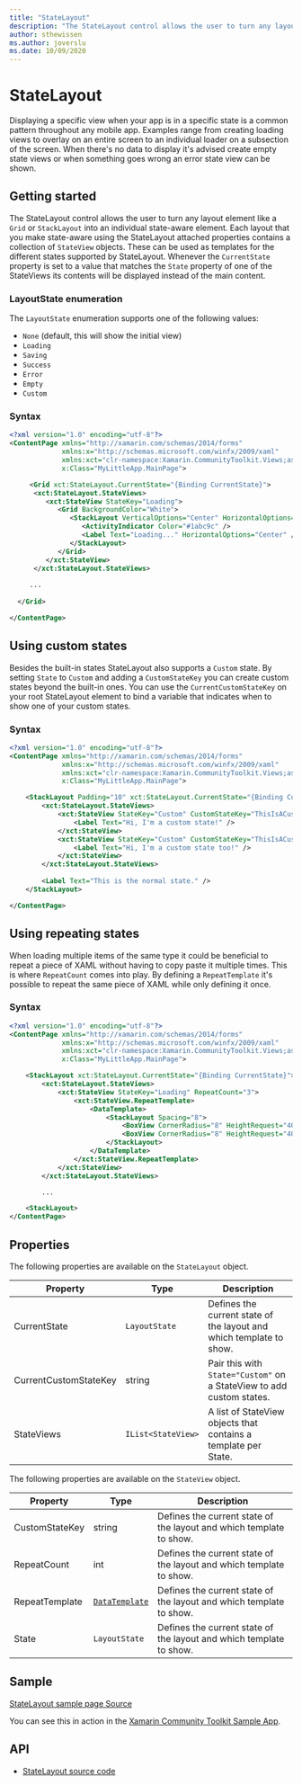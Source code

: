 ```yaml
---
title: "StateLayout"
description: "The StateLayout control allows the user to turn any layout element into an individual state-aware element."
author: sthewissen
ms.author: joverslu
ms.date: 10/09/2020
---
```


# StateLayout
Displaying a specific view when your app is in a specific state is a common pattern throughout any mobile app. Examples range from creating loading views to overlay on an entire screen to an individual loader on a subsection of the screen. When there's no data to display it's advised create empty state views or when something goes wrong an error state view can be shown.

## Getting started

The StateLayout control allows the user to turn any layout element like a `Grid` or `StackLayout` into an individual state-aware element. Each layout that you make state-aware using the StateLayout attached properties contains a collection of `StateView` objects. These can be used as templates for the different states supported by StateLayout. Whenever the `CurrentState` property is set to a value that matches the `State` property of one of the StateViews its contents will be displayed instead of the main content.

### LayoutState enumeration

The `LayoutState` enumeration supports one of the following values:

- `None` (default, this will show the initial view)
- `Loading`
- `Saving`
- `Success`
- `Error`
- `Empty`
- `Custom`

### Syntax
```xml
<?xml version="1.0" encoding="utf-8"?>
<ContentPage xmlns="http://xamarin.com/schemas/2014/forms"
             xmlns:x="http://schemas.microsoft.com/winfx/2009/xaml"
             xmlns:xct="clr-namespace:Xamarin.CommunityToolkit.Views;assembly=Xamarin.CommunityToolkit"
             x:Class="MyLittleApp.MainPage">

     <Grid xct:StateLayout.CurrentState="{Binding CurrentState}">
      <xct:StateLayout.StateViews>
         <xct:StateView StateKey="Loading">
            <Grid BackgroundColor="White">
               <StackLayout VerticalOptions="Center" HorizontalOptions="Center">
                  <ActivityIndicator Color="#1abc9c" />
                  <Label Text="Loading..." HorizontalOptions="Center" />
               </StackLayout>
            </Grid>
         </xct:StateView>
      </xct:StateLayout.StateViews>      
  
     ...
     
  </Grid>

</ContentPage>
```

## Using custom states

Besides the built-in states StateLayout also supports a `Custom` state. By setting `State` to `Custom` and adding a `CustomStateKey` you can create custom states beyond the built-in ones. You can use the `CurrentCustomStateKey` on your root StateLayout element to bind a variable that indicates when to show one of your custom states.

### Syntax
```xml
<?xml version="1.0" encoding="utf-8"?>
<ContentPage xmlns="http://xamarin.com/schemas/2014/forms"
             xmlns:x="http://schemas.microsoft.com/winfx/2009/xaml"
             xmlns:xct="clr-namespace:Xamarin.CommunityToolkit.Views;assembly=Xamarin.CommunityToolkit"
             x:Class="MyLittleApp.MainPage">

    <StackLayout Padding="10" xct:StateLayout.CurrentState="{Binding CurrentState}" xct:StateLayout.CurrentCustomStateKey="{Binding CustomState}">
        <xct:StateLayout.StateViews>
            <xct:StateView StateKey="Custom" CustomStateKey="ThisIsACustomState">
                <Label Text="Hi, I'm a custom state!" />
            </xct:StateView>
            <xct:StateView StateKey="Custom" CustomStateKey="ThisIsACustomStateToo">
                <Label Text="Hi, I'm a custom state too!" />
            </xct:StateView>
        </xct:StateLayout.StateViews>
       
        <Label Text="This is the normal state." />
    </StackLayout>

</ContentPage>
```
## Using repeating states
When loading multiple items of the same type it could be beneficial to repeat a piece of XAML without having to copy paste it multiple times. This is where `RepeatCount` comes into play. By defining a `RepeatTemplate` it's possible to repeat the same piece of XAML while only defining it once.

### Syntax
```xml
<?xml version="1.0" encoding="utf-8"?>
<ContentPage xmlns="http://xamarin.com/schemas/2014/forms"
             xmlns:x="http://schemas.microsoft.com/winfx/2009/xaml"
             xmlns:xct="clr-namespace:Xamarin.CommunityToolkit.Views;assembly=Xamarin.CommunityToolkit"
             x:Class="MyLittleApp.MainPage">

    <StackLayout xct:StateLayout.CurrentState="{Binding CurrentState}">
        <xct:StateLayout.StateViews>
            <xct:StateView StateKey="Loading" RepeatCount="3">
                <xct:StateView.RepeatTemplate>
                    <DataTemplate>
                        <StackLayout Spacing="8">
                            <BoxView CornerRadius="8" HeightRequest="40" BackgroundColor="#CCCCCC" WidthRequest="120" />
                            <BoxView CornerRadius="8" HeightRequest="40" BackgroundColor="#CCCCCC" WidthRequest="200" />
                        </StackLayout>
                    </DataTemplate>
                </xct:StateView.RepeatTemplate>
            </xct:StateView>
        </xct:StateLayout.StateViews>

        ...

    <StackLayout>
</ContentPage>
```

## Properties
The following properties are available on the `StateLayout` object.

|Property  |Type  |Description  |
|---------|---------|---------|
| CurrentState | `LayoutState` | Defines the current state of the layout and which template to show. |
| CurrentCustomStateKey | string | Pair this with `State="Custom"` on a StateView to add custom states. |
| StateViews | `IList<StateView>` | A list of StateView objects that contains a template per State. |

The following properties are available on the `StateView` object.

|Property  |Type  |Description  |
|---------|---------|---------|
| CustomStateKey | string | Defines the current state of the layout and which template to show. |
| RepeatCount | int | Defines the current state of the layout and which template to show. |
| RepeatTemplate | [`DataTemplate`](xref:Xamarin.Forms.DataTemplate)  | Defines the current state of the layout and which template to show. |
| State | `LayoutState` | Defines the current state of the layout and which template to show. |

## Sample

[StateLayout sample page Source](https://github.com/xamarin/XamarinCommunityToolkit/blob/main/XamarinCommunityToolkitSample/Pages/Views/StateLayoutPage.xaml)

You can see this in action in the [Xamarin Community Toolkit Sample App](https://github.com/xamarin/XamarinCommunityToolkit).

## API

* [StateLayout source code](https://github.com/xamarin/XamarinCommunityToolkit/blob/main/XamarinCommunityToolkit/Views/StateLayout.shared.cs)